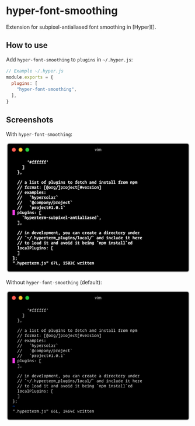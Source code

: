 # hyper-font-smoothing

Extension for subpixel-antialiased font smoothing in [Hyper][].

[hyperterm]: https://github.com/zeit/hyperterm

## How to use

Add `hyper-font-smoothing` to `plugins` in `~/.hyper.js`:

```js
// Example ~/.hyper.js
module.exports = {
  plugins: [
    "hyper-font-smoothing",
  ],
}
```

## Screenshots

With `hyper-font-smoothing`:

![hyperterm with subpixel-antialiased font-smoothing](.github/subpixel-antialiased.png?raw=true)

Without `hyper-font-smoothing` (default):

![hyperterm with default antialiased font-smoothing](.github/antialiased.png?raw=true)

